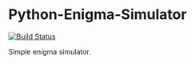 # Python-Enigma-Simulator
[![Build Status](https://travis-ci.org/zakrent/Python-Enigma-Simulator.svg?branch=master)](https://travis-ci.org/zakrent/Python-Enigma-Simulator)

Simple enigma simulator.
